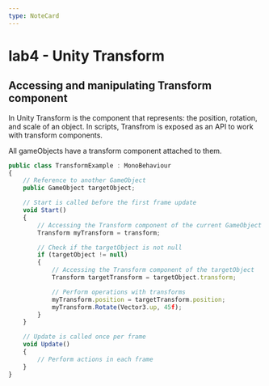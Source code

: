 ```yaml
---
type: NoteCard
---
```


# lab4 - Unity Transform
## Accessing and manipulating Transform component

In Unity Transform is the component that represents: the position, rotation, and scale of an object. In scripts, Transfrom is exposed as an API to work with transform components.

All gameObjects have a transform component attached to them.

```js
public class TransformExample : MonoBehaviour
{
    // Reference to another GameObject
    public GameObject targetObject;

    // Start is called before the first frame update
    void Start()
    {
        // Accessing the Transform component of the current GameObject
        Transform myTransform = transform;

        // Check if the targetObject is not null
        if (targetObject != null)
        {
            // Accessing the Transform component of the targetObject
            Transform targetTransform = targetObject.transform;

            // Perform operations with transforms
            myTransform.position = targetTransform.position;
            myTransform.Rotate(Vector3.up, 45f);
        }
    }

    // Update is called once per frame
    void Update()
    {
        // Perform actions in each frame
    }
}
```